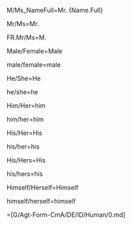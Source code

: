 M/Ms_NameFull=Mr. {Name.Full}

Mr/Ms=Mr.

FR.Mr/Ms=M.

Male/Female=Male

male/female=male

He/She=He

he/she=he

Him/Her=him

him/her=him

His/Her=His

his/her=his

His/Hers=His

his/hers=his

Himself/Herself=Himself

himself/herself=himself


=[G/Agt-Form-CmA/DE/ID/Human/0.md]
